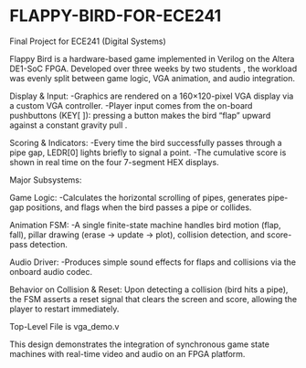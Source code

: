 # FLAPPY-BIRD-FOR-ECE241
Final Project for ECE241 (Digital Systems)

Flappy Bird is a hardware-based game implemented in Verilog on the Altera DE1-SoC FPGA. Developed over three weeks by two students , the workload was evenly split between game logic, VGA animation, and audio integration.

Display & Input:
-Graphics are rendered on a 160×120-pixel VGA display via a custom VGA controller.
-Player input comes from the on-board pushbuttons (KEY[ ]): pressing a button makes the bird “flap” upward against a constant gravity pull .

Scoring & Indicators:
-Every time the bird successfully passes through a pipe gap, LEDR[0] lights briefly to signal a point.
-The cumulative score is shown in real time on the four 7-segment HEX displays.

Major Subsystems:

Game Logic:
-Calculates the horizontal scrolling of pipes, generates pipe-gap positions, and flags when the bird passes a pipe or collides.

Animation FSM:
-A single finite-state machine handles bird motion (flap, fall), pillar drawing (erase → update → plot), collision detection, and score-pass detection.

Audio Driver:
-Produces simple sound effects for flaps and collisions via the onboard audio codec.

Behavior on Collision & Reset:
Upon detecting a collision (bird hits a pipe), the FSM asserts a reset signal that clears the screen and score, allowing the player to restart immediately.

Top-Level File is vga_demo.v

This design demonstrates the integration of synchronous game state machines with real-time video and audio on an FPGA platform.
